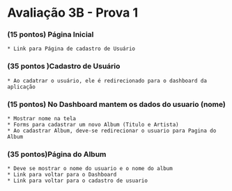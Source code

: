 # Avaliação 3B - Prova 1

### (15 pontos) Página Inicial
    * Link para Página de cadastro de Usuário

### (35 pontos )Cadastro de Usuário
    * Ao cadatrar o usuário, ele é redirecionado para o dashboard da aplicação

### (15 pontos) No Dashboard mantem os dados do usuario (nome)
    * Mostrar nome na tela
    * Forms para cadastrar um novo Album (Titulo e Artista)
    * Ao cadastrar Album, deve-se redirecionar o usuario para Pagina do Album

### (35 pontos)Página do Album
    * Deve se mostrar o nome do usuario e o nome do album
    * Link para voltar para o Dashboard
    * Link para voltar para o cadastro de usuario